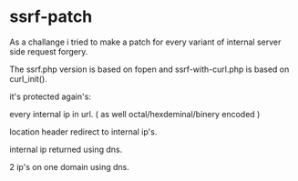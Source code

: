 # ssrf-patch
As a challange i tried to make a patch for every variant of internal server side request forgery.

The ssrf.php version is based on fopen and ssrf-with-curl.php is based on curl_init().

it's protected again's:

every internal ip in url. ( as well octal/hexdeminal/binery encoded )

location header redirect to internal ip's.

internal ip returned using dns.

2 ip's on one domain using dns.
